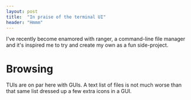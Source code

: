 ```yaml
---
layout: post
title:  "In praise of the terminal UI"
header: "Hmmm"
---
```


I've recently become enamored with ranger, a command-line file manager and it's inspired
me to try and create my own as a fun side-project.

# Browsing
TUIs are on par here with GUIs. A text list of files is not much worse than that same
list dressed up a few extra icons in a GUI.
